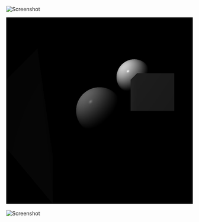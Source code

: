 

![Screenshot](render1.bmp)



![Screenshot](render2.bmp)



![Screenshot](render3.bmp)
<br>
<p></p>
<br>
<p></p>
